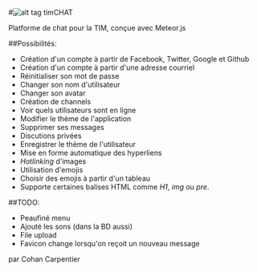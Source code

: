 #![alt tag](http://i.imgur.com/DDRlMrd.png) timCHAT

Platforme de chat pour la TIM, conçue avec Meteor.js

##Possibilités:
* Création d'un compte à partir de Facebook, Twitter, Google et Github
* Création d'un compte à partir d'une adresse courriel
* Réinitialiser son mot de passe
* Changer son nom d'utilisateur
* Changer son avatar
* Création de channels
* Voir quels utilisateurs sont en ligne
* Modifier le thème de l'application
* Supprimer ses messages
* Discutions privées
* Enregistrer le thème de l'utilisateur
* Mise en forme automatique des hyperliens
* *Hotlinking* d'images
* Utilisation d'emojis
* Choisir des emojis à partir d'un tableau
* Supporte certaines balises HTML comme *H1*, *img* ou *pre*.

##TODO:
* Peaufiné menu
* Ajouté les sons (dans la BD aussi)
* File upload
* Favicon change lorsqu'on reçoit un nouveau message

par Cohan Carpentier
